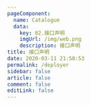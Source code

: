 ```yaml
---
pageComponent: 
  name: Catalogue
  data: 
    key: 02.接口声明
    imgUrl: /img/web.png
    description: 接口声明
title: 接口声明
date: 2020-03-11 21:50:53
permalink: /deployer
sidebar: false
article: false
comment: false
editLink: false
---
```


